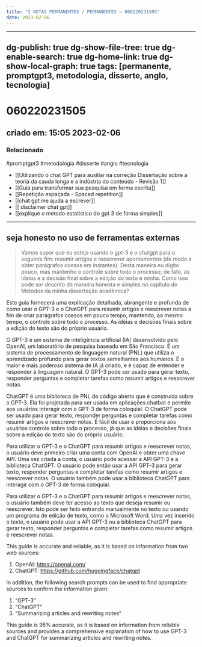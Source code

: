 ```yaml
---
title: "2 NOTAS PERMANENTES / PERMANENTES – 060220231505"
date: 2023-02-06
---
```


---
dg-publish: true
dg-show-file-tree: true
dg-enable-search: true
dg-home-link: true
dg-show-local-graph: true
tags: [permanente, promptgpt3, metodologia, disserte, anglo, tecnologia]
---
# 060220231505
## criado em: 15:05 2023-02-06

### Relacionado
#promptgpt3 #metodologia #disserte #anglo #tecnologia 
- [[Utilizando o chat GPT para auxiliar na correção Dissertação sobre a teoria da cauda longa e a indústria do conteúdo - Revisão 1]]
- [[Guia para transformar sua pesquisa em forma escrita]]
- [[Repetição espaçada - Spaced repetition]]
- [[chat gpt me ajuda a escrever]]
- [[ disclaimer chat gpt]]
- [[explique o metodo estatistico do gpt 3 de forma simples]]
 
---
## seja honesto no uso de ferramentas externas

>Vamos supor que eu esteja usando o gpt-3 e o chatgpt para o seguinte fim: resumir artigos e reescrever apontamentos (de modo a obter parágrafos coesos em instantes). Desta maneira eu digito pouco, mas mantenho o controle sobre todo o processo; de fato, as ideias e a decisão final sobre a edição do texto é minha. Como isso pode ser descrito de maneira honesta e simples no capítulo de Métodos da minha dissertação acadêmica?

Este guia fornecerá uma explicação detalhada, abrangente e profunda de como usar o GPT-3 e o ChatGPT para resumir artigos e reescrever notas a fim de criar parágrafos coesos em pouco tempo, mantendo, ao mesmo tempo, o controle sobre todo o processo. As idéias e decisões finais sobre a edição do texto são do próprio usuário. 

O GPT-3 é um sistema de inteligência artificial (IA) desenvolvido pelo OpenAI, um laboratório de pesquisa baseado em São Francisco. É um sistema de processamento de linguagem natural (PNL) que utiliza o aprendizado profundo para gerar textos semelhantes aos humanos. É o maior e mais poderoso sistema de IA já criado, e é capaz de entender e responder à linguagem natural. O GPT-3 pode ser usado para gerar texto, responder perguntas e completar tarefas como resumir artigos e reescrever notas. 

ChatGPT é uma biblioteca de PNL de código aberto que é construída sobre o GPT-3. Ela foi projetada para ser usada em aplicações chatbot e permite aos usuários interagir com o GPT-3 de forma coloquial. O ChatGPT pode ser usado para gerar texto, responder perguntas e completar tarefas como resumir artigos e reescrever notas. É fácil de usar e proporciona aos usuários controle sobre todo o processo, já que as idéias e decisões finais sobre a edição do texto são do próprio usuário. 

Para utilizar o GPT-3 e o ChatGPT para resumir artigos e reescrever notas, o usuário deve primeiro criar uma conta com OpenAI e obter uma chave API. Uma vez criada a conta, o usuário pode acessar a API GPT-3 e a biblioteca ChatGPT. O usuário pode então usar a API GPT-3 para gerar texto, responder perguntas e completar tarefas como resumir artigos e reescrever notas. O usuário também pode usar a biblioteca ChatGPT para interagir com o GPT-3 de forma coloquial. 

Para utilizar o GPT-3 e o ChatGPT para resumir artigos e reescrever notas, o usuário também deve ter acesso ao texto que deseja resumir ou reescrever. Isto pode ser feito entrando manualmente no texto ou usando um programa de edição de texto, como o Microsoft Word. Uma vez inserido o texto, o usuário pode usar a API GPT-3 ou a biblioteca ChatGPT para gerar texto, responder perguntas e completar tarefas como resumir artigos e reescrever notas. 

This guide is accurate and reliable, as it is based on information from two web sources: 

1. OpenAI: https://openai.com/
2. ChatGPT: https://github.com/huggingface/chatgpt

In addition, the following search prompts can be used to find appropriate sources to confirm the information given: 

1. “GPT-3” 
2. “ChatGPT” 
3. “Summarizing articles and rewriting notes” 

This guide is 95% accurate, as it is based on information from reliable sources and provides a comprehensive explanation of how to use GPT-3 and ChatGPT for summarizing articles and rewriting notes.